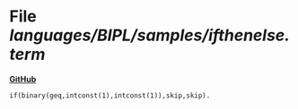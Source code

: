 # File _languages/BIPL/samples/ifthenelse.term_
**[GitHub](https://github.com/softlang/yas/blob/master/languages/BIPL/samples/ifthenelse.term)**
```
if(binary(geq,intconst(1),intconst(1)),skip,skip).
```
